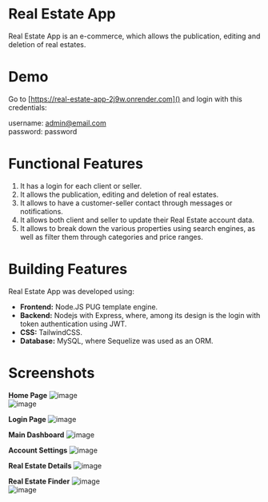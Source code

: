 # Real Estate App

Real Estate App is an e-commerce, which allows the publication, editing and deletion of real estates.

# Demo

Go to [https://real-estate-app-2j9w.onrender.com]() and login with this credentials:

username: admin@email.com </br>
password: password

# Functional Features

1. It has a login for each client or seller.
2. It allows the publication, editing and deletion of real estates.
3. It allows to have a customer-seller contact through messages or notifications.
4. It allows both client and seller to update their Real Estate account data.
5. It allows to break down the various properties using search engines, as well as filter them through categories and price ranges.

# Building Features

Real Estate App was developed using:

- **Frontend:** Node.JS PUG template engine.
- **Backend:** Nodejs with Express, where, among its design is the login with token authentication using JWT.
- **CSS:** TailwindCSS.
- **Database:** MySQL, where Sequelize was used as an ORM.

# Screenshots

**Home Page**
![image](https://github.com/joselo9802/real-estate-app/assets/88758140/d420e804-0516-46ee-bd8a-5489017d599f)</br>
![image](https://github.com/joselo9802/real-estate-app/assets/88758140/313ab770-e4c9-4fba-98f8-06497116d20b)</br>

**Login Page**
![image](https://github.com/joselo9802/real-estate-app/assets/88758140/d0b38962-10ce-41f0-9e47-430510b18bdf)</br>

**Main Dashboard**
![image](https://github.com/joselo9802/real-estate-app/assets/88758140/89932c17-f68d-4024-b0d5-e9b948c73492)</br>

**Account Settings**
![image](https://github.com/joselo9802/real-estate-app/assets/88758140/0cfcaef4-780c-433f-b711-399c257fbf40)</br>

**Real Estate Details**
![image](https://github.com/joselo9802/real-estate-app/assets/88758140/c5f60021-af48-47f5-a6ff-abb7c82a3304)</br>

**Real Estate Finder**
![image](https://github.com/joselo9802/real-estate-app/assets/88758140/0d3fc302-401c-4452-a44d-045f852c9245)</br>
![image](https://github.com/joselo9802/real-estate-app/assets/88758140/81920202-f249-41f5-ad05-540b4274c8c4)</br>










